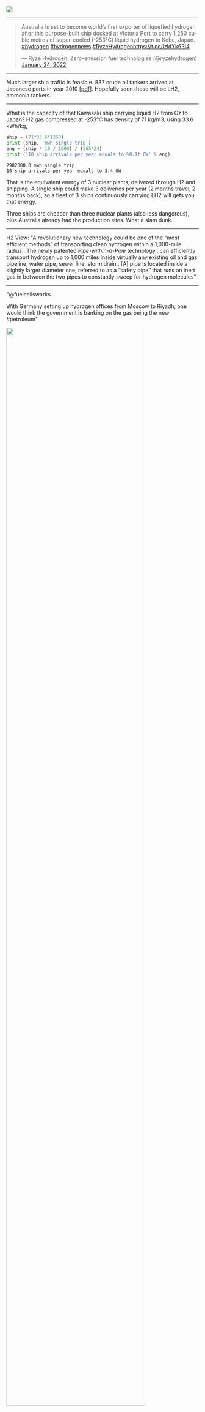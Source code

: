 <img src="https://drive.google.com/uc?export=view&id=1B2wf9R7AMH1d7Vw6e2mucLbIQ5NSjir7"/>

---

<blockquote class="twitter-tweet"><p lang="en" dir="ltr">Australia is set to become world’s first exporter of liquefied hydrogen after this purpose-built ship docked at Victoria Port to carry 1,250 cubic metres of super-cooled (-253°C) liquid hydrogen to Kobe, Japan. <a href="https://twitter.com/hashtag/hydrogen?src=hash&amp;ref_src=twsrc%5Etfw">#hydrogen</a> <a href="https://twitter.com/hashtag/hydrogennews?src=hash&amp;ref_src=twsrc%5Etfw">#hydrogennews</a> <a href="https://twitter.com/hashtag/RyzeHydrogen?src=hash&amp;ref_src=twsrc%5Etfw">#RyzeHydrogen</a><a href="https://t.co/lzldYk63I4">https://t.co/lzldYk63I4</a></p>&mdash; Ryze Hydrogen: Zero-emission fuel technologies (@ryzehydrogen) <a href="https://twitter.com/ryzehydrogen/status/1485502618575282178?ref_src=twsrc%5Etfw">January 24, 2022</a></blockquote> <script async src="https://platform.twitter.com/widgets.js" charset="utf-8"></script>

---

Much larger ship traffic is feasible. 837 crude oil tankers arrived at
Japanese ports in year 2010 [[pdf](https://iea.blob.core.windows.net/assets/00cf6755-2976-4cd8-be5d-1c27b13d7df3/2013_OSS_Japan.pdf)].
Hopefully soon those will be LH2, ammonia tankers.

---

What is the capacity of that Kawasaki ship carrying liquid H2 from Oz
to Japan? H2 gas compressed at -253°C has density of 71 kg/m3, using
33.6 kWh/kg,

```python
ship = (71*33.6*1250)
print (ship, 'mwh single trip')
eng = (ship * 10 / 1000) / (365*24)
print ('10 ship arrivals per year equals to %0.1f GW' % eng)
```

```text
2982000.0 mwh single trip
10 ship arrivals per year equals to 3.4 GW
```

That is the equivalent energy of 3 nuclear plants, delivered through
H2 and shipping. A single ship could make 3 deliveries per year (2
months travel, 2 months back), so a fleet of 3 ships continuously
carrying LH2 will gets you that energy.

Three ships are cheaper than three nuclear plants (also less
dangerous), plus Australia already had the production sites. What a
slam dunk.

---

H2 View: "A revolutionary new technology could be one of the “most
efficient methods” of transporting clean hydrogen within a 1,000-mile
radius..  The newly patented *Pipe-within-a-Pipe* technology.. can
efficiently transport hydrogen up to 1,000 miles inside virtually any
existing oil and gas pipeline, water pipe, sewer line, storm
drain.. [A] pipe is located inside a slightly larger diameter one,
referred to as a “safety pipe” that runs an inert gas in between the
two pipes to constantly sweep for hydrogen molecules"

---

"@fuelcellsworks

With Germany setting up hydrogen offices from Moscow to Riyadh, one
would think the government is banking on the gas being the new
\#petroleum"

<img width="85%" src="https://pbs.twimg.com/media/FKm4pe3WYAMkl-v?format=png&name=small"/>

[[-]](https://bit.ly/3AV1kvm)

---

H2 View: "Hydrogen refuelling network to be developed in the US by
Daimler Truck, NextEra, LLC, and BlackRock"

---

H2 View: "India has started blending hydrogen into a City Gas
Distribution (CGD) network as the nation begins to ramp up hydrogen
adoption and accelerate its decarbonisation efforts"

---

H2 View: "France to gain hydrogen-powered regional aircraft as part of
new agreement"

---

German Greens are fine with all colors. This is good. Skeptics shld
take notice.

DW: "Green is the color denoting the most environmentally friendly
hydrogen because it's made with renewable energies through
electrolysis and entirely free of CO2 emissions. Furthermore, there is
"blue hydrogen," which is derived from fossil gas but considered low
carbon because it uses carbon capture and storage (CCS) technology to
bury the related CO2 emissions underground. And finally, there's
"turquoise hydrogen," which is manufactured using natural gas
pyrolysis, a process that creates solid carbon as a byproduct instead
of CO2.

Like Germany's liberals, the European Commission has acknowledged all
four types of hydrogen are important for achieving carbon neutrality,
saying fossil-based H2 with carbon storage is a crucial stepping stone
in growing the hydrogen market in its early stages"

---

Another color.

H2 View: "[Ekona's 'turquise H2' tech] uses heat recovery and
combustion to generate the heat energy and high temperatures that are
required to drive the methane splitting reaction. In addition to this,
the platform is low-cost, scalable, and can be flexibly sited wherever
natural gas infrastructure exists."

---

Green fuels can handle both long and short distances. For TCO and econ
reasons it will be adopted at the exclusion of the rest. Why bother
with two seperate tech when u can do with one? This is Betamax over
VHS territory. Tech adoption does not do participation trophies.

"Batteries can do the short distances, green hydrogen can do the long distances"

---

But of course it's good to fix shipping as well as everything else. 

"Shipping..  [is responsible for 1.7% of] emissions.. This includes
both passenger and freight maritime trips."

[[-]](https://ourworldindata.org/emissions-by-sector)

---

H2 View: "A major breakthrough in the hydrogen fuel cell industry has
been achieved with Chart Industries and Ballard Power Systems
successfully testing a fuel cell powered by liquid hydrogen... With
this, using liquid hydrogen could allow for up to double the range
without space claim and payload impacts, and simplified fuelling
infrastructure for heavy-duty mobility applications such as class-8
trucks, buses, rail, and marine"

---

Likes H2 doesn't like crypto. 👍

"Forrest, ... chairman of Fortescue Metals Group, said he was taking
the action to stop people losing money to clickbait advertising scams,
such as ones using his image to promote cryptocurrency schemes [and is
suing Meta]"

---

"World’s largest green hydrogen project, with 150MW electrolyser,
brought on line in China"

---

Offshore production is dangerous. The ship/offshore setup is weird,
processing is on the ship? Then the ship sinks. Let's not have any
fossil on any ships. No fossil on any transport. No offshore. No
fracking. No flaring. Green fuels only.

Yahoo! News: "Two-million-barrel oil tanker 'explodes' off Nigeria's
coast.. The Trinity Spirit is a type of ship used by the offshore oil
and gas industry for the production and processing and storage of
oil. These models have a similar function to larger oil rigs"

---

Apparently a pipeline broke.. This is what happens when u transport
fossil! 

Al Jazeera: "Some 6,300 barrels of oil leaked into a natural reserve
in Ecuador in a protected area of the Amazon"

---

Maybe a [parallel to econ](2022/01/particles-and-ai.md#econ) will help

"I still dont get the comment on the particle / formula distinction"

---

Trick for pickled vegs; sometimes mfkers overdo the vinegar, or lemon
in the preserving liquid, so drain, poke some holes on vegs with fork,
then put fresh water in its place. The liq inside veg will seep out
back to the water, overall same flavor but lighter.

---

New scifi show in the works? *The Ark*? Some Stargate names are attached to the
project apparently. Bring it on!

---

---

I hear the latest install has gone overboard on overcuck

"@sargentali

As much as I love that Paris is Big’s final resting place, I feel
obligated to point out that scattering ashes into the Seine is
illegal. Sorry Carrie '\#andjustlikethat I got a €15,000 fine…'"

---

*Firefly* reboot on Disney Plus? Great.

And.. don't f--k it up

---

Hamilton Bohannon - The Pimp Walk \#music

[[-]](https://youtu.be/IA__y-YEBhE)

---

Is the great theme music era over? Magnum PI, Hawaii 5-O. That was
some great theme music..

Doo Doo Doo Doo Doo DOOOO... Doo Doo Do-dee dooooooo ♪♬

---

😂 😂 

\#internetOfShit

[[-]](https://twitter.com/isislovecruft/status/1487947074901463040)

---

He was fired from CNN yes, for being anti-semitic or something.. which
can mean anything these days

---

Marc Lamont Hill is good on Al Jazeera. He asked tough q to an
official on vax patents and gov funding - that guy was sweatin'

---

Didn't Renzi try a constitution change once, was it around this issue?
If yes, someone should pick that up again. Actually just do the
change, ask ppl later if they liked it.

---

Let people chose reps, fine.. I am against asking them on policies.

---

Italian parliament cld switch to a ranked-choice voting, that way
someone is chosen for Prez for sure.

Or let people elect the President direct, like Renzi said...

---

People say many things; I am sure things are changing, but culture
codes change very slowly..

"But Brits say class is not an issue anymore"

---

UK's culture code for itself is CLASS (whereas in US it is DREAM)..A
lot of issues are probably perceived through the prism of
class... Parties made PM look high-society, posh, although BJ himself
doesn't come across that way. 

"Partygate paradox: Why are Brits so obsessed with Boris Johnson's parties?"

---

Gina Raimondo is on the globalizer camp according to reports. Wiki
says her father lost his job to outsourcing (China) back in the day.

---

Alfred Nobel never wanted an econ prize, his relatives say [kill it](2018/05/faux-nobel.md)
today. Rabid speculators like Sholes won it before, 1997, a year before his
hedge fund would crash using his "Nobel level" techniques, causing bunch
of collateral damage around it. 

---

Much remains to do in econ. Until some natural sciences level stuff is
achieved, the Nobel Prize for econ needs to be canceled. 

---

Real potential GDP, in FRED `GDPPOT` is being tracked. Cool.. For
ppl who like to play with such variables there is a wealth of data out
there.

---

According to Fed's Fred covid recession only lasted for two months,
Feb 2020 - Apr 2020. Seems short.

---

## For Members

[Link](https://thirdwave-members.herokuapp.com)

## Reference

[Nations and Nationalism, Culture, Narratives](/2013/02/nations-and-nationalism.md)

[The Fundamentals of Industrial Ideologies](/2011/04/fundamentals-of-industrial-ideologies.md)

[Education, Workplace](2017/09/education-workplace.md)

[Patents](/2018/09/patents.md)

[Democracy, Parties](/2016/11/democracy.md)

[Economy](/2018/05/economy.md)

[Globalization](/2018/09/globalization.md)

[Rome, The First Wave, Religion](/2017/12/rome.md)

[Human Nature & Health](/2020/07/human-nature.md)

[Climate Change](/2018/12/climate.md)

[Reports](/2019/05/reports.md)

[The Middle East](/2019/07/middleeast.md)

[TR](../tr)

## Browse

[By Year](years.md)

[Search](search.html)

[Tweet Archive](/tweets/README.md)


